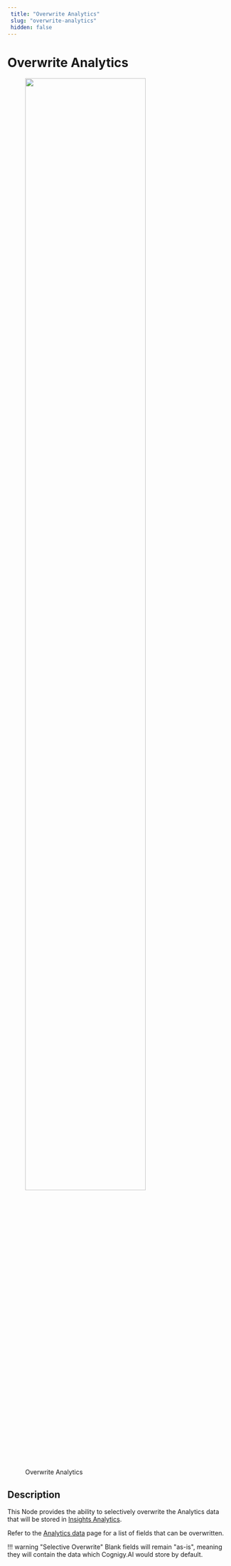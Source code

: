 ```yaml
---
 title: "Overwrite Analytics" 
 slug: "overwrite-analytics" 
 hidden: false 
---
```

# Overwrite Analytics

<figure>
  <img class="image-center" src="{{config.site_url}}ai/flow-nodes/images/other/overwrite-analytics.png" width="80%" />
  <figcaption>Overwrite Analytics</figcaption>
</figure>

## Description
<div class="divider"></div>

This Node provides the ability to selectively overwrite the Analytics data that will be stored in [Insights Analytics](../../../insights/cognigy-insights.md).

Refer to the [Analytics data](../code/analytics-data.md#analytics-fields) page for a list of fields that can be overwritten.

!!! warning "Selective Overwrite"
    Blank fields will remain "as-is", meaning they will contain the data which Cognigy.AI would store by default.